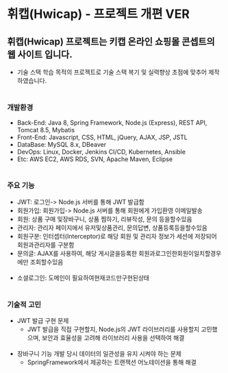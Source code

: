 # 휘캡(Hwicap) - 프로젝트 개편 VER
## 휘캡(Hwicap) 프로젝트는 키캡 온라인 쇼핑몰 콘셉트의 웹 사이트 입니다.
- 기술 스택 학습 목적의 프로젝트로 기술 스택 복기 및 실력향상 초점에 맞추어 제작하였습니다.
<br><br/>
### 개발환경
- Back-End: Java 8, Spring Framework, Node.js (Express), REST API, Tomcat 8.5, Mybatis
- Front-End: Javascript, CSS, HTML, jQuery, AJAX, JSP, JSTL
- DataBase: MySQL 8.x, DBeaver
- DevOps: Linux, Docker, Jenkins CI/CD, Kubernetes, Ansible
- Etc:  AWS EC2, AWS RDS, SVN, Apache Maven, Eclipse
<br><br/>
### 주요 기능
- JWT: 로그인-> Node.js 서버를 통해 JWT 발급함
- 회원가입: 회원가입-> Node.js 서버를 통해 회원에게 가입환영 이메일발송
- 회원: 상품 구매 및장바구니, 상품 찜하기, 리뷰작성, 문의 등을할수있음
- 관리자: 관리자 페이지에서 유저및상품관리, 문의답변, 상품등록등을할수있음
- 회원구분: 인터셉터(Interceptor)로 해당 회원 및 관리자 정보가 세션에 저장되어 회원과관리자를
구분함
- 문의글: AJAX를 사용하여, 해당 게시글을등록한 회원과로그인한회원이일치할경우에만
조회할수있음
<br><br/>
- 소셜로그인: 도메인이 필요하여현재코드만구현된상태
<br><br/>
### 기술적 고민
- JWT 발급 구현 문제
   - JWT 발급을 직접 구현할지, Node.js의 JWT 라이브러리를 사용할지 고민했으며, 보안과 효율성을 고려해 라이브러리 사용을 선택하여 해결
<br><br/>  
- 장바구니 기능 개발 당시 데이터의 일관성을 유지 시켜야 하는 문제
   - SpringFramework에서 제공하는 트랜잭션 어노테이션을 통해 해결
